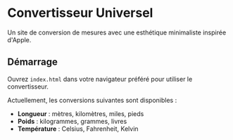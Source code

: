 # Convertisseur Universel

Un site de conversion de mesures avec une esthétique minimaliste inspirée d'Apple.

## Démarrage

Ouvrez `index.html` dans votre navigateur préféré pour utiliser le convertisseur.

Actuellement, les conversions suivantes sont disponibles :

- **Longueur** : mètres, kilomètres, miles, pieds
- **Poids** : kilogrammes, grammes, livres
- **Température** : Celsius, Fahrenheit, Kelvin

